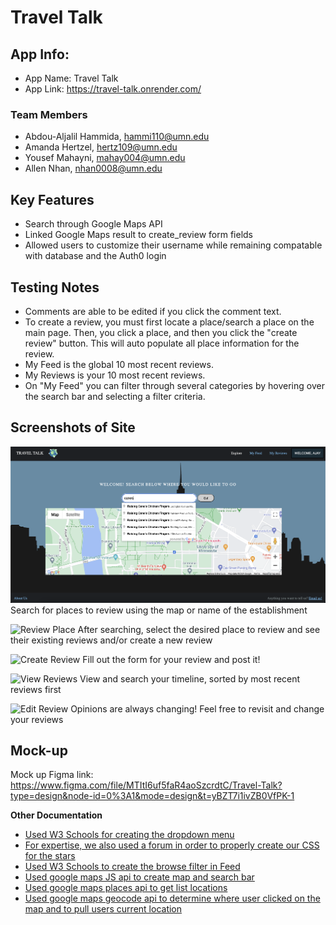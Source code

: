 # Travel Talk

## App Info:

* App Name: Travel Talk
* App Link: https://travel-talk.onrender.com/

### Team Members

* Abdou-Aljalil Hammida, hammi110@umn.edu
* Amanda Hertzel, hertz109@umn.edu
* Yousef Mahayni, mahay004@umn.edu
* Allen Nhan, nhan0008@umn.edu


## Key Features

* Search through Google Maps API
* Linked Google Maps result to create_review form fields
* Allowed users to customize their username while remaining compatable with database and the Auth0 login

## Testing Notes

* Comments are able to be edited if you click the comment text.
* To create a review, you must first locate a place/search a place on the main page. Then, you click a place, and then you click the "create review" button. This will auto populate all place information for the review.
* My Feed is the global 10 most recent reviews.
* My Reviews is your 10 most recent reviews.
* On "My Feed" you can filter through several categories by hovering over the search bar and selecting a filter criteria.


## Screenshots of Site

![Explore Page](/Travel_Talk/screenshots_of_site/explore.png?raw=true "Explore Page")
Search for places to review using the map or name of the establishment

![Review Place](/screenshots_of_site/review_place.png?raw=true "Review Place")
After searching, select the desired place to review and see their existing reviews and/or create a new review

![Create Review](/screenshots_of_site/create_review.png?raw=true "Create Review")
Fill out the form for your review and post it!

![View Reviews](/screenshots_of_site/my_feed.png?raw=true "View Reviews")
View and search your timeline, sorted by most recent reviews first

![Edit Review](/screenshots_of_site/edit_review.png?raw=true "Edit Review")
Opinions are always changing! Feel free to revisit and change your reviews


## Mock-up 

Mock up Figma link: https://www.figma.com/file/MTItI6uf5faR4aoSzcrdtC/Travel-Talk?type=design&node-id=0%3A1&mode=design&t=yBZT7i1ivZB0VfPK-1

**Other Documentation**
- [Used W3 Schools for creating the dropdown menu](https://www.w3schools.com/howto/howto_css_dropdown.asp)
- [For expertise, we also used a forum in order to properly create our CSS for the stars](https://stackoverflow.com/questions/77517679/how-to-make-5-star-rating-with-css)
- [Used W3 Schools to create the browse filter in Feed](https://www.w3schools.com/howto/howto_js_filter_lists.asp)
- [Used google maps JS api to create map and search bar]()
- [Used google maps places api to get list locations](https://developers.google.com/maps/documentation/javascript/places)
- [Used google maps geocode api to determine where user clicked on the map and to pull users current location](https://developers.google.com/maps/documentation/geocoding/overview)

